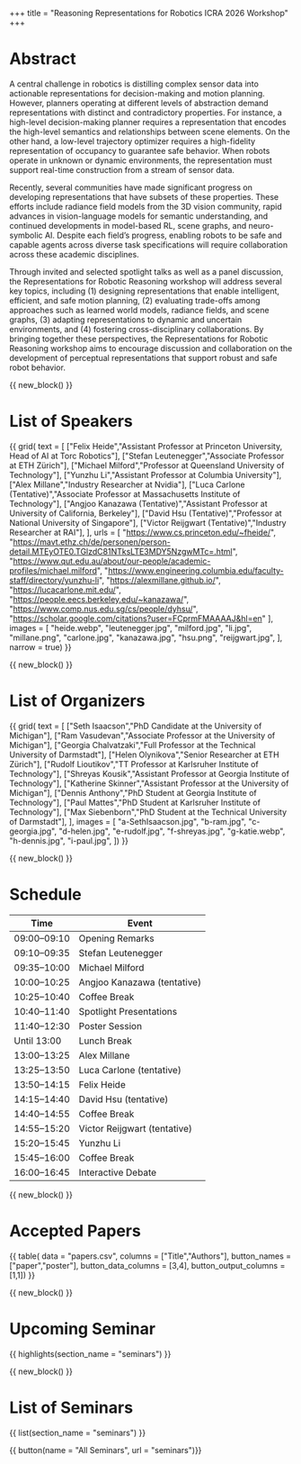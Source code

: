 +++
title = "Reasoning Representations for Robotics ICRA 2026 Workshop"
+++

# Abstract

A central challenge in robotics is distilling complex sensor data into actionable representations for
decision-making and motion planning. However, planners operating at different levels of abstraction
demand representations with distinct and contradictory properties. For instance, a high-level
decision-making planner requires a representation that encodes the high-level semantics and relationships
between scene elements. On the other hand, a low-level trajectory optimizer requires a
high-fidelity representation of occupancy to guarantee safe behavior. When robots operate in unknown
or dynamic environments, the representation must support real-time construction from a
stream of sensor data.

Recently, several communities have made significant progress on developing representations that
have subsets of these properties. These efforts include radiance field models from the 3D vision community,
rapid advances in vision-language models for semantic understanding, and continued developments
in model-based RL, scene graphs, and neuro-symbolic AI. Despite each field’s progress,
enabling robots to be safe and capable agents across diverse task specifications will require collaboration
across these academic disciplines.

Through invited and selected spotlight talks as well as a panel discussion, the Representations
for Robotic Reasoning workshop will address several key topics, including (1) designing representations
that enable intelligent, efficient, and safe motion planning, (2) evaluating trade-offs among
approaches such as learned world models, radiance fields, and scene graphs, (3) adapting representations
to dynamic and uncertain environments, and (4) fostering cross-disciplinary collaborations.
By bringing together these perspectives, the Representations for Robotic Reasoning workshop aims
to encourage discussion and collaboration on the development of perceptual representations that
support robust and safe robot behavior.


{{ new_block() }}



# List of Speakers

{{ grid(
    text = [
        ["Felix Heide","Assistant Professor at Princeton University, Head of AI at Torc Robotics"], 
        ["Stefan Leutenegger","Associate Professor at ETH Zürich"],
        ["Michael Milford","Professor at Queensland University of Technology"],
        ["Yunzhu Li","Assistant Professor at Columbia University"],
        ["Alex Millane","Industry Researcher at Nvidia"],
        ["Luca Carlone (Tentative)","Associate Professor at Massachusetts Institute of Technology"],
        ["Angjoo Kanazawa (Tentative)","Assistant Professor at University of California, Berkeley"],
        ["David Hsu (Tentative)","Professor at National University of Singapore"],
        ["Victor Reijgwart (Tentative)","Industry Researcher at RAI"],
    ],
    urls = [
        "https://www.cs.princeton.edu/~fheide/",
        "https://mavt.ethz.ch/de/personen/person-detail.MTEyOTE0.TGlzdC81NTksLTE3MDY5NzgwMTc=.html",
        "https://www.qut.edu.au/about/our-people/academic-profiles/michael.milford",
        "https://www.engineering.columbia.edu/faculty-staff/directory/yunzhu-li",
        "https://alexmillane.github.io/",
        "https://lucacarlone.mit.edu/",
        "https://people.eecs.berkeley.edu/~kanazawa/",
        "https://www.comp.nus.edu.sg/cs/people/dyhsu/",
        "https://scholar.google.com/citations?user=FCprmFMAAAAJ&hl=en"
    ],
    images = [
        "heide.webp",
        "leutenegger.jpg",
        "milford.jpg",
        "li.jpg",
        "millane.png",
        "carlone.jpg",
        "kanazawa.jpg",
        "hsu.png",
        "reijgwart.jpg",
    ],
    narrow = true) }}



{{ new_block() }}



# List of Organizers

{{ grid(
    text = [
        ["Seth Isaacson","PhD Candidate at the University of Michigan"], 
        ["Ram Vasudevan","Associate Professor at the University of Michigan"],
        ["Georgia Chalvatzaki","Full Professor at the Technical University of Darmstadt"],
        ["Helen Olynikova","Senior Researcher at ETH Zürich"],
        ["Rudolf Lioutikov","TT Professor at Karlsruher Institute of Technology"],
        ["Shreyas Kousik","Assistant Professor at Georgia Institute of Technology"], 
        ["Katherine Skinner","Assistant Professor at the University of Michigan"],
        ["Dennis Anthony","PhD Student at Georgia Institute of Technology"],
        ["Paul Mattes","PhD Student at Karlsruher Institute of Technology"],
        ["Max Siebenborn","PhD Student at the Technical University of Darmstadt"],
    ],
    images = [
        "a-SethIsaacson.jpg",
        "b-ram.jpg",
        "c-georgia.jpg",
        "d-helen.jpg",
        "e-rudolf.jpg",
        "f-shreyas.jpg",
        "g-katie.webp",
        "h-dennis.jpg",
        "i-paul.jpg",
    ]) }}


{{ new_block() }}



# Schedule

| Time        | Event                    |
|-------------|---------------------------|
| 09:00–09:10 | Opening Remarks           |
| 09:10–09:35 | Stefan Leutenegger        |
| 09:35–10:00 | Michael Milford           |
| 10:00–10:25 | Angjoo Kanazawa (tentative) |
| 10:25–10:40 | Coffee Break              |
| 10:40–11:40 | Spotlight Presentations   |
| 11:40–12:30 | Poster Session            |
| Until 13:00 | Lunch Break               |
| 13:00–13:25 | Alex Millane              |
| 13:25–13:50 | Luca Carlone (tentative)  |
| 13:50–14:15 | Felix Heide               |
| 14:15–14:40 | David Hsu (tentative)     |
| 14:40–14:55 | Coffee Break              |
| 14:55–15:20 | Victor Reijgwart (tentative) |
| 15:20–15:45 | Yunzhu Li                 |
| 15:45–16:00 | Coffee Break              |
| 16:00–16:45 | Interactive Debate        |



{{ new_block() }}



# Accepted Papers

{{ table(
    data = "papers.csv", 
    columns = ["Title","Authors"],
    button_names = ["paper","poster"], 
    button_data_columns = [3,4], 
    button_output_columns = [1,1]) }}



{{ new_block() }}



# Upcoming Seminar

{{ highlights(section_name = "seminars") }}



{{ new_block() }}



# List of Seminars

{{ list(section_name = "seminars") }}

{{ button(name = "All Seminars", url = "seminars")}}